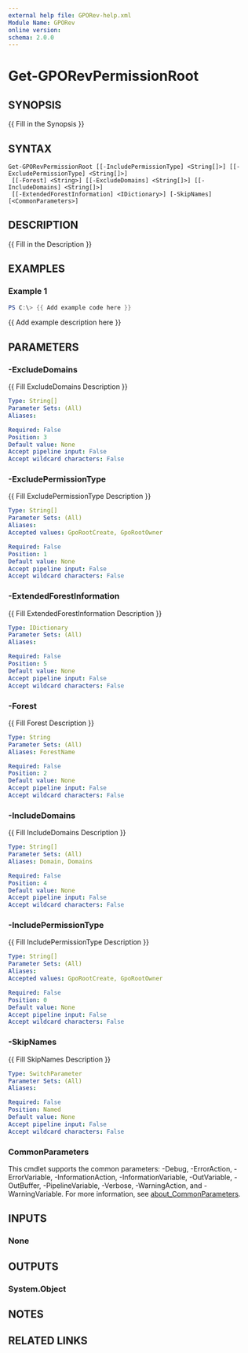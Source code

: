 ```yaml
---
external help file: GPORev-help.xml
Module Name: GPORev
online version:
schema: 2.0.0
---
```


# Get-GPORevPermissionRoot

## SYNOPSIS
{{ Fill in the Synopsis }}

## SYNTAX

```
Get-GPORevPermissionRoot [[-IncludePermissionType] <String[]>] [[-ExcludePermissionType] <String[]>]
 [[-Forest] <String>] [[-ExcludeDomains] <String[]>] [[-IncludeDomains] <String[]>]
 [[-ExtendedForestInformation] <IDictionary>] [-SkipNames] [<CommonParameters>]
```

## DESCRIPTION
{{ Fill in the Description }}

## EXAMPLES

### Example 1
```powershell
PS C:\> {{ Add example code here }}
```

{{ Add example description here }}

## PARAMETERS

### -ExcludeDomains
{{ Fill ExcludeDomains Description }}

```yaml
Type: String[]
Parameter Sets: (All)
Aliases:

Required: False
Position: 3
Default value: None
Accept pipeline input: False
Accept wildcard characters: False
```

### -ExcludePermissionType
{{ Fill ExcludePermissionType Description }}

```yaml
Type: String[]
Parameter Sets: (All)
Aliases:
Accepted values: GpoRootCreate, GpoRootOwner

Required: False
Position: 1
Default value: None
Accept pipeline input: False
Accept wildcard characters: False
```

### -ExtendedForestInformation
{{ Fill ExtendedForestInformation Description }}

```yaml
Type: IDictionary
Parameter Sets: (All)
Aliases:

Required: False
Position: 5
Default value: None
Accept pipeline input: False
Accept wildcard characters: False
```

### -Forest
{{ Fill Forest Description }}

```yaml
Type: String
Parameter Sets: (All)
Aliases: ForestName

Required: False
Position: 2
Default value: None
Accept pipeline input: False
Accept wildcard characters: False
```

### -IncludeDomains
{{ Fill IncludeDomains Description }}

```yaml
Type: String[]
Parameter Sets: (All)
Aliases: Domain, Domains

Required: False
Position: 4
Default value: None
Accept pipeline input: False
Accept wildcard characters: False
```

### -IncludePermissionType
{{ Fill IncludePermissionType Description }}

```yaml
Type: String[]
Parameter Sets: (All)
Aliases:
Accepted values: GpoRootCreate, GpoRootOwner

Required: False
Position: 0
Default value: None
Accept pipeline input: False
Accept wildcard characters: False
```

### -SkipNames
{{ Fill SkipNames Description }}

```yaml
Type: SwitchParameter
Parameter Sets: (All)
Aliases:

Required: False
Position: Named
Default value: None
Accept pipeline input: False
Accept wildcard characters: False
```

### CommonParameters
This cmdlet supports the common parameters: -Debug, -ErrorAction, -ErrorVariable, -InformationAction, -InformationVariable, -OutVariable, -OutBuffer, -PipelineVariable, -Verbose, -WarningAction, and -WarningVariable. For more information, see [about_CommonParameters](http://go.microsoft.com/fwlink/?LinkID=113216).

## INPUTS

### None

## OUTPUTS

### System.Object
## NOTES

## RELATED LINKS
